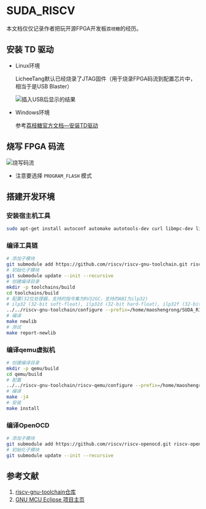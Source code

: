 # SUDA_RISCV
本文档仅仅记录作者把玩开源FPGA开发板`荔枝糖`的经历。

## 安装 TD 驱动

* Linux环境

  LicheeTang默认已经烧录了JTAG固件（用于烧录FPGA码流到配置芯片中，相当于是USB Blaster）

  ![插入USB后显示的结果](https://s1.ax1x.com/2018/09/27/iQQaFg.png)

* Windows环境

  参考[荔枝糖官方文档—安装TD驱动](http://tang.lichee.pro/get_started/driver.html)



## 烧写 FPGA 码流

![烧写码流](https://s1.ax1x.com/2018/09/27/iQQ4p9.png)

* 注意要选择 `PROGRAM_FLASH` 模式



## 搭建开发环境

### 安装宿主机工具

```bash
sudo apt-get install autoconf automake autotools-dev curl libmpc-dev libmpfr-dev libgmp-dev gawk build-essential bison flex texinfo gperf libtool patchutils bc zlib1g-dev libexpat-dev libglib2.0-dev
```

### 编译工具链

```bash
# 添加子模块
git submodule add https://github.com/riscv/riscv-gnu-toolchain.git riscv-gnu-toolchain
# 初始化子模块
git submodule update --init --recursive
# 创建编译目录
mkdir -p toolchains/build
cd toolchains/build
# 配置(32位处理器，支持的指令集为RV32GC，支持的ABI为ilp32)
# ilp32 (32-bit soft-float), ilp32d (32-bit hard-float), ilp32f (32-bit with single-precision in registers and double in memory)
../../riscv-gnu-toolchain/configure --prefix=/home/maoshengrong/SUDA_RISCV/toolchains/ --with-arch=rv32gc --with-abi=ilp32
# 编译
make newlib
# 测试
make report-newlib
```

### 编译qemu虚拟机

```bash
# 创建编译目录
mkdir -p qemu/build
cd qemu/build
# 配置
../../riscv-gnu-toolchain/riscv-qemu/configure --prefix=/home/maoshengrong/SUDA_RISCV/qemu/
# 编译
make -j4
# 安装
make install
```

### 编译OpenOCD

```bash
# 添加子模块
git submodule add https://github.com/riscv/riscv-openocd.git riscv-openocd
# 初始化子模块
git submodule update --init --recursive
```



## 参考文献

1. [riscv-gnu-toolchain仓库](https://github.com/riscv/riscv-gnu-toolchain)
2. [GNU MCU Eclipse 项目主页](https://gnu-mcu-eclipse.github.io/)